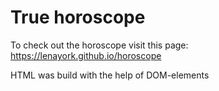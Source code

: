 # True horoscope

To check out the horoscope visit this page: https://lenayork.github.io/horoscope

HTML was build with the help of DOM-elements
